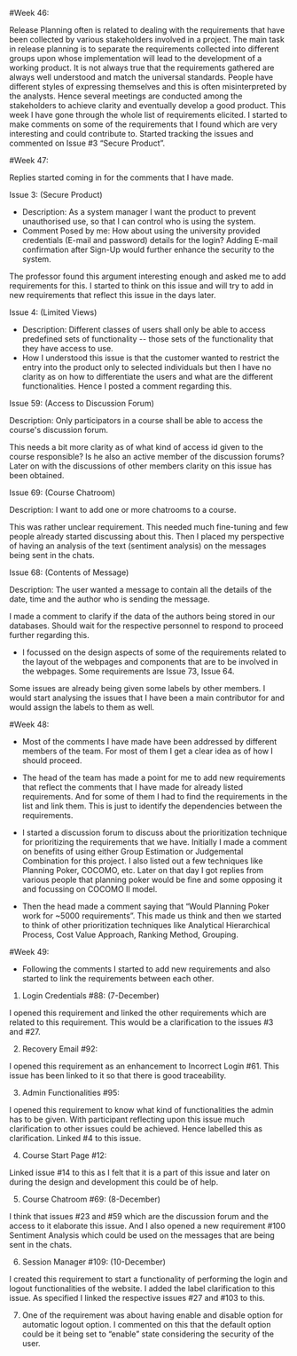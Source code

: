 #Week 46: 

Release Planning often is related to dealing with the requirements that have been collected by various stakeholders involved in a project. The main task in release planning is to separate the requirements collected into different groups upon whose implementation will lead to the development of a working product. 
It is not always true that the requirements gathered are always well understood and match the universal standards. People have different styles of expressing themselves and this is often misinterpreted by the analysts. Hence several meetings are conducted among the stakeholders to achieve clarity and eventually develop a good product. 
This week I have gone through the whole list of requirements elicited. I started to make comments on some of the requirements that I found which are very interesting and could contribute to. Started tracking the issues and commented on Issue #3 “Secure Product”.

#Week 47:

Replies started coming in for the comments that I have made.

Issue 3: (Secure Product)
- Description: As a system manager I want the product to prevent unauthorised use, so that I can control who is using the system.
- Comment Posed by me: How about using the university provided credentials (E-mail and password) details for the login? Adding E-mail confirmation after Sign-Up would further enhance the security to the system. 

The professor found this argument interesting enough and asked me to add requirements for this. I started to think on this issue and will try to add in new requirements that reflect this issue in the days later.

Issue 4: (Limited Views)

- Description: Different classes of users shall only be able to access predefined sets of functionality -- those sets of the functionality that they have access to use.
-	How I understood this issue is that the customer wanted to restrict the entry into the product only to selected individuals but then I have no clarity as on how to differentiate the users and what are the different functionalities. Hence I posted a comment regarding this.

Issue 59: (Access to Discussion Forum)

Description: Only participators in a course shall be able to access the course's discussion forum.

This needs a bit more clarity as of what kind of access id given to the course responsible? Is he also an active member of the discussion forums? Later on with the discussions of other members clarity on this issue has been obtained.

Issue 69: (Course Chatroom)

Description: I want to add one or more chatrooms to a course.

This was rather unclear requirement. This needed much fine-tuning and few people already started discussing about this. Then I placed my perspective of having an analysis of the text (sentiment analysis) on the messages being sent in the chats.

Issue 68: (Contents of Message)

Description: The user wanted a message to contain all the details of the date, time and the author who is sending the message.

I made a comment to clarify if the data of the authors being stored in our databases. Should wait for the respective personnel to respond to proceed further regarding this.

-	I focussed on the design aspects of some of the requirements related to the layout of the webpages and components that are to be involved in the webpages. Some requirements are Issue 73, Issue 64.

Some issues are already being given some labels by other members. I would start analysing the issues that I have been a main contributor for and would assign the labels to them as well.

#Week 48: 

-	Most of the comments I have made have been addressed by different members of the team. For most of them I get a clear idea as of how I should proceed. 

-	The head of the team has made a point for me to add new requirements that reflect the comments that I have made for already listed requirements. And for some of them I had to find the requirements in the list and link them. This is just to identify the dependencies between the requirements. 

-	I started a discussion forum to discuss about the prioritization technique for prioritizing the requirements that we have. Initially I made a comment on benefits of using either Group Estimation or Judgemental Combination for this project. I also listed out a few techniques like Planning Poker, COCOMO, etc. Later on that day I got replies from various people that planning poker would be fine and some opposing it and focussing on COCOMO II model.

-	Then the head made a comment saying that “Would Planning Poker work for ~5000 requirements”. This made us think and then we started to think of other prioritization techniques like Analytical Hierarchical Process, Cost Value Approach, Ranking Method, Grouping.

#Week 49:

-	Following the comments I started to add new requirements and also started to link the requirements between each other.
1. Login Credentials #88: (7-December)

I opened this requirement and linked the other requirements which are related to this requirement. This would be a clarification to the issues #3 and #27.

2. Recovery Email #92:

I opened this requirement as an enhancement to Incorrect Login #61. This issue has been linked to it so that there is good traceability.

3. Admin Functionalities #95: 

I opened this requirement to know what kind of functionalities the admin has to be given. With participant reflecting upon this issue much clarification to other issues could be achieved. Hence labelled this as clarification. Linked #4 to this issue.

4. Course Start Page #12: 

Linked issue #14 to this as I felt that it is a part of this issue and later on during the design and development this could be of help.

5. Course Chatroom #69: (8-December)

I think that issues #23 and #59 which are the discussion forum and the access to it elaborate this issue. And I also opened a new requirement #100 Sentiment Analysis which could be used on the messages that are being sent in the chats. 

6. Session Manager #109: (10-December)

I created this requirement to start a functionality of performing the login and logout functionalities of the website. I added the label clarification to this issue. As specified I linked the respective issues #27 and #103 to this.

7. One of the requirement was about having enable and disable option for automatic logout option. I commented on this that the default option could be it being set to “enable” state considering the security of the user.
